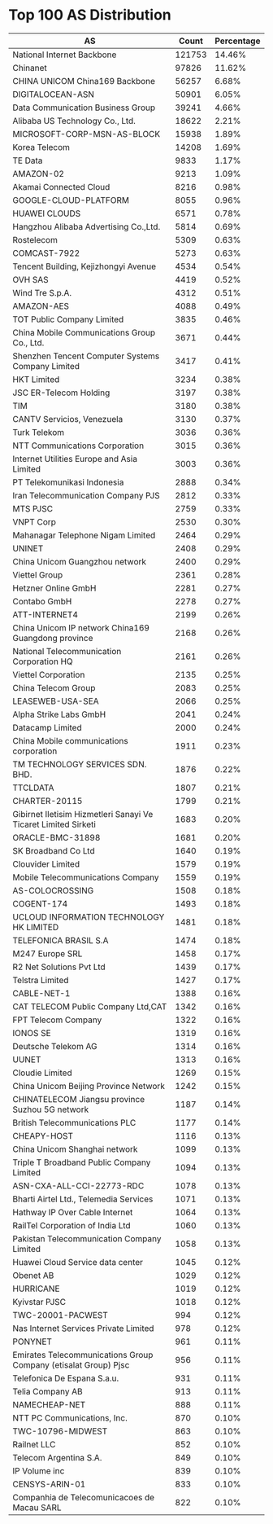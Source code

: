 # Top 100 AS Distribution
| AS | Count | Percentage |
|----|----|----|
| National Internet Backbone | 121753 | 14.46% |
| Chinanet | 97826 | 11.62% |
| CHINA UNICOM China169 Backbone | 56257 | 6.68% |
| DIGITALOCEAN-ASN | 50901 | 6.05% |
| Data Communication Business Group | 39241 | 4.66% |
| Alibaba US Technology Co., Ltd. | 18622 | 2.21% |
| MICROSOFT-CORP-MSN-AS-BLOCK | 15938 | 1.89% |
| Korea Telecom | 14208 | 1.69% |
| TE Data | 9833 | 1.17% |
| AMAZON-02 | 9213 | 1.09% |
| Akamai Connected Cloud | 8216 | 0.98% |
| GOOGLE-CLOUD-PLATFORM | 8055 | 0.96% |
| HUAWEI CLOUDS | 6571 | 0.78% |
| Hangzhou Alibaba Advertising Co.,Ltd. | 5814 | 0.69% |
| Rostelecom | 5309 | 0.63% |
| COMCAST-7922 | 5273 | 0.63% |
| Tencent Building, Kejizhongyi Avenue | 4534 | 0.54% |
| OVH SAS | 4419 | 0.52% |
| Wind Tre S.p.A. | 4312 | 0.51% |
| AMAZON-AES | 4088 | 0.49% |
| TOT Public Company Limited | 3835 | 0.46% |
| China Mobile Communications Group Co., Ltd. | 3671 | 0.44% |
| Shenzhen Tencent Computer Systems Company Limited | 3417 | 0.41% |
| HKT Limited | 3234 | 0.38% |
| JSC ER-Telecom Holding | 3197 | 0.38% |
| TIM | 3180 | 0.38% |
| CANTV Servicios, Venezuela | 3130 | 0.37% |
| Turk Telekom | 3036 | 0.36% |
| NTT Communications Corporation | 3015 | 0.36% |
| Internet Utilities Europe and Asia Limited | 3003 | 0.36% |
| PT Telekomunikasi Indonesia | 2888 | 0.34% |
| Iran Telecommunication Company PJS | 2812 | 0.33% |
| MTS PJSC | 2759 | 0.33% |
| VNPT Corp | 2530 | 0.30% |
| Mahanagar Telephone Nigam Limited | 2464 | 0.29% |
| UNINET | 2408 | 0.29% |
| China Unicom Guangzhou network | 2400 | 0.29% |
| Viettel Group | 2361 | 0.28% |
| Hetzner Online GmbH | 2281 | 0.27% |
| Contabo GmbH | 2278 | 0.27% |
| ATT-INTERNET4 | 2199 | 0.26% |
| China Unicom IP network China169 Guangdong province | 2168 | 0.26% |
| National Telecommunication Corporation HQ | 2161 | 0.26% |
| Viettel Corporation | 2135 | 0.25% |
| China Telecom Group | 2083 | 0.25% |
| LEASEWEB-USA-SEA | 2066 | 0.25% |
| Alpha Strike Labs GmbH | 2041 | 0.24% |
| Datacamp Limited | 2000 | 0.24% |
| China Mobile communications corporation | 1911 | 0.23% |
| TM TECHNOLOGY SERVICES SDN. BHD. | 1876 | 0.22% |
| TTCLDATA | 1807 | 0.21% |
| CHARTER-20115 | 1799 | 0.21% |
| Gibirnet Iletisim Hizmetleri Sanayi Ve Ticaret Limited Sirketi | 1683 | 0.20% |
| ORACLE-BMC-31898 | 1681 | 0.20% |
| SK Broadband Co Ltd | 1640 | 0.19% |
| Clouvider Limited | 1579 | 0.19% |
| Mobile Telecommunications Company | 1559 | 0.19% |
| AS-COLOCROSSING | 1508 | 0.18% |
| COGENT-174 | 1493 | 0.18% |
| UCLOUD INFORMATION TECHNOLOGY HK LIMITED | 1481 | 0.18% |
| TELEFONICA BRASIL S.A | 1474 | 0.18% |
| M247 Europe SRL | 1458 | 0.17% |
| R2 Net Solutions Pvt Ltd | 1439 | 0.17% |
| Telstra Limited | 1427 | 0.17% |
| CABLE-NET-1 | 1388 | 0.16% |
| CAT TELECOM Public Company Ltd,CAT | 1342 | 0.16% |
| FPT Telecom Company | 1322 | 0.16% |
| IONOS SE | 1319 | 0.16% |
| Deutsche Telekom AG | 1314 | 0.16% |
| UUNET | 1313 | 0.16% |
| Cloudie Limited | 1269 | 0.15% |
| China Unicom Beijing Province Network | 1242 | 0.15% |
| CHINATELECOM Jiangsu province Suzhou 5G network | 1187 | 0.14% |
| British Telecommunications PLC | 1177 | 0.14% |
| CHEAPY-HOST | 1116 | 0.13% |
| China Unicom Shanghai network | 1099 | 0.13% |
| Triple T Broadband Public Company Limited | 1094 | 0.13% |
| ASN-CXA-ALL-CCI-22773-RDC | 1078 | 0.13% |
| Bharti Airtel Ltd., Telemedia Services | 1071 | 0.13% |
| Hathway IP Over Cable Internet | 1064 | 0.13% |
| RailTel Corporation of India Ltd | 1060 | 0.13% |
| Pakistan Telecommunication Company Limited | 1058 | 0.13% |
| Huawei Cloud Service data center | 1045 | 0.12% |
| Obenet AB | 1029 | 0.12% |
| HURRICANE | 1019 | 0.12% |
| Kyivstar PJSC | 1018 | 0.12% |
| TWC-20001-PACWEST | 994 | 0.12% |
| Nas Internet Services Private Limited | 978 | 0.12% |
| PONYNET | 961 | 0.11% |
| Emirates Telecommunications Group Company (etisalat Group) Pjsc | 956 | 0.11% |
| Telefonica De Espana S.a.u. | 931 | 0.11% |
| Telia Company AB | 913 | 0.11% |
| NAMECHEAP-NET | 888 | 0.11% |
| NTT PC Communications, Inc. | 870 | 0.10% |
| TWC-10796-MIDWEST | 863 | 0.10% |
| Railnet LLC | 852 | 0.10% |
| Telecom Argentina S.A. | 849 | 0.10% |
| IP Volume inc | 839 | 0.10% |
| CENSYS-ARIN-01 | 833 | 0.10% |
| Companhia de Telecomunicacoes de Macau SARL | 822 | 0.10% |
